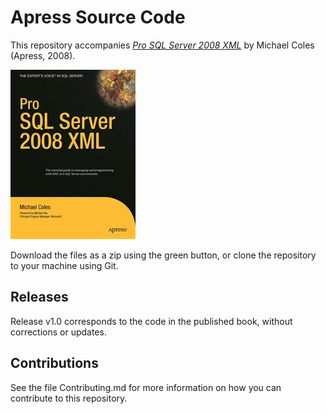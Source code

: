# Apress Source Code

This repository accompanies [*Pro SQL Server 2008 XML*](http://www.apress.com/9781590599839) by Michael Coles (Apress, 2008).

![Cover image](9781590599839.jpg)

Download the files as a zip using the green button, or clone the repository to your machine using Git.

## Releases

Release v1.0 corresponds to the code in the published book, without corrections or updates.

## Contributions

See the file Contributing.md for more information on how you can contribute to this repository.
